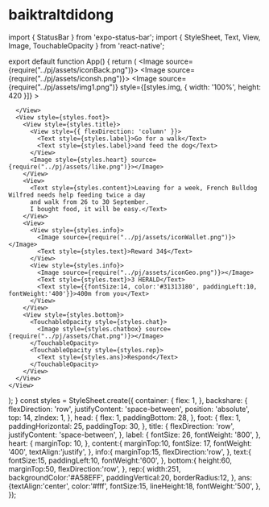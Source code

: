 # baiktraltdidong
import { StatusBar } from 'expo-status-bar';
import { StyleSheet, Text, View, Image, TouchableOpacity } from 'react-native';

export default function App() {
  return (
    <View style={styles.container}>
      <View style={styles.head}>
        <View style={styles.backshare}>
          <Image source={require("../pj/assets/iconBack.png")}></Image>
          <Image source={require("../pj/assets/iconsh.png")}></Image>
        </View>
        <Image source={require("../pj/assets/img1.png")} style={[styles.img, { width: '100%', height: 420 }]} ></Image>

      </View>
      <View style={styles.foot}>
        <View style={styles.title}>
          <View style={{ flexDirection: 'column' }}>
            <Text style={styles.label}>Go for a walk</Text>
            <Text style={styles.label}>and feed the dog</Text>
          </View>
          <Image style={styles.heart} source={require("../pj/assets/like.png")}></Image>
        </View>
        <View>
          <Text style={styles.content}>Leaving for a week, French Bulldog Wilfred needs help feeding twice a day
          and walk from 26 to 30 September.
          I bought food, it will be easy.</Text>
        </View>
        <View>
          <View style={styles.info}>
            <Image source={require("../pj/assets/iconWallet.png")}></Image>
            <Text style={styles.text}>Reward 34$</Text>
          </View>
          <View style={styles.info}>
            <Image source={require("../pj/assets/iconGeo.png")}></Image>
            <Text style={styles.text}>3 HERALD</Text>
            <Text style={{fontSize:14, color:'#31313180', paddingLeft:10, fontWeight:'400'}}>400m from you</Text>
          </View>
        </View>
        <View style={styles.bottom}>
          <TouchableOpacity style={styles.chat}>
            <Image style={styles.chatbox} source={require("../pj/assets/Chat.png")}></Image>
          </TouchableOpacity>
          <TouchableOpacity style={styles.rep}>
            <Text style={styles.ans}>Respond</Text>
          </TouchableOpacity>
        </View>
      </View>
    </View>
  );
} const styles = StyleSheet.create({
  container: {
    flex: 1,
  },
  backshare: {
    flexDirection: 'row',
    justifyContent: 'space-between',
    position: 'absolute',
    top: 14,
    zIndex: 1,
  },
  head: {
    flex: 1,
    paddingBottom: 28,
  },
  foot: {
    flex: 1,
    paddingHorizontal: 25,
    paddingTop: 30,
  },
  title: {
    flexDirection: 'row',
    justifyContent: 'space-between',
  },
  label: {
    fontSize: 26,
    fontWeight: '800',
  },
  heart: {
    marginTop: 10,
  },
  content:{
    marginTop:10,
    fontSize: 17,
    fontWeight: '400',
    textAlign:'justify',
  },
  info:{
    marginTop:15,
    flexDirection:'row',
  },
  text:{
    fontSize:15,
    paddingLeft:10,
    fontWeight:'600',
  },
  bottom:{
    height:60,
    marginTop:50,
    flexDirection:'row',
  },
  rep:{
    width:251,
    backgroundColor:'#A58EFF',
    paddingVertical:20,
    borderRadius:12,
  },
  ans:{textAlign:'center',
    color:'#fff',
    fontSize:15,
    lineHeight:18,
    fontWeight:'500',
  },
});
